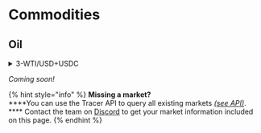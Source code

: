 # Commodities

## Oil

<details>

<summary>3-WTI/USD+USDC</summary>

:link: _Open in pools.tracer.finance_

**Deployment** **Information**

* Deployment date: `2022-06-01`

**Pricing Data**

* Price feed: `WTI/USD`
* Data manipulations: `8hr SMA`
* Leverage (sigmoid): `3`
* Oracle address: `0xB3dB56c96E20746d67684cc27cCc6E45f6E2B790` [↗](https://arbiscan.io/address/0xB3dB56c96E20746d67684cc27cCc6E45f6E2B790)

**Settlement Asset**

* Settlement asset: `USDC`
* Settlement asset address: `0xFF970A61A04b1cA14834A43f5dE4533eBDDB5CC8` [↗](https://arbiscan.io/address/0xff970a61a04b1ca14834a43f5de4533ebddb5cc8)

**Fees**

* Mint fee: `None`
* Management fee: `2% per annum`
* Burn fee: `None`

**Pool Tokens**

* Long token
  * Symbol: `3L-WTI/USD+USDC`
  * Metamask Symbol: `3L-WTI+USDC`
  * Token address: `0x771d294b9AacEf20dd0ce6838752014657EF64D1` [↗](https://arbiscan.io/address/0x771d294b9AacEf20dd0ce6838752014657EF64D1)
  * Observations: `N/A`

<!---->

* Short token
  * Symbol: `3S-WTI/USD+USDC`
  * Metamask Symbol: `3S-WTI+USDC`
  * Token address: `0x1d1483A3eeA59C9b740Be8B885EfFac47e285f29` [↗](https://arbiscan.io/address/0x771d294b9AacEf20dd0ce6838752014657EF64D1)
  * Observations: `N/A`

**Pool Information**

* Rebalance frequency: `1 hour`
* Front-running interval: `8 hours`
* Long token staking farm: `0x38B90a6268b1a20F7A7319D533bc9d31678Cd7d8` [↗](https://arbiscan.io/address/0x38B90a6268b1a20F7A7319D533bc9d31678Cd7d8)
* Short token staking farm: `0x0dC23d133cAB52be60C905C24F21925dE6e67aA2` [↗](https://arbiscan.io/address/0x0dC23d133cAB52be60C905C24F21925dE6e67aA2)
* Leveraged Pool: `0xa740b84Fd3547b9C445844c30A10Cde6dce3E08B` [↗](https://arbiscan.io/address/0xa740b84Fd3547b9C445844c30A10Cde6dce3E08B)
* Pool Committer: `0x6431a00daaa6dcc7c9a56c122e6ac9ae09437703` [↗](https://arbiscan.io/address/0x6431a00daaa6dcc7c9a56c122e6ac9ae09437703)

**Secondary market (Balancer)**

* Pool address: `0xfE7b8F8FcA690AB0CD2B8D979ABEeaC94C06805D`[↗](https://arbitrum.balancer.fi/#/pool/0xfe7b8f8fca690ab0cd2b8d979abeeac94c06805d00010000000000000000009c)

**Notes**

* N/A

</details>

_Coming soon!_

{% hint style="info" %}
**Missing a market?**\
****You can use the Tracer API to query all existing markets [_(see API)_](https://api.tracer.finance/docs/#/). **** Contact the team on [Discord](https://discord.gg/TracerDAO) to get your market information included on this page.
{% endhint %}
